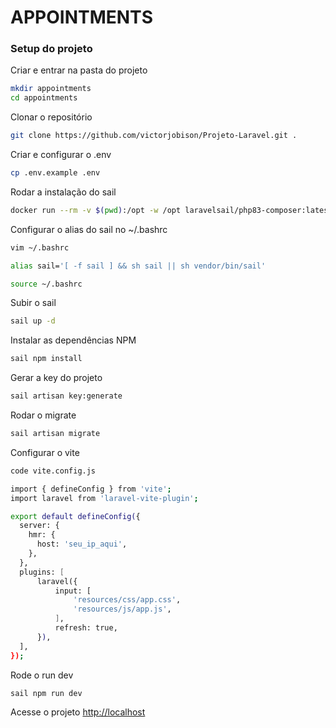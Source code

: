 # APPOINTMENTS

### Setup do projeto
Criar e entrar na pasta do projeto
```sh
mkdir appointments
cd appointments
```

Clonar o repositório
```sh
git clone https://github.com/victorjobison/Projeto-Laravel.git .
```

Criar e configurar o .env
```sh
cp .env.example .env
```

Rodar a instalação do sail
```sh
docker run --rm -v $(pwd):/opt -w /opt laravelsail/php83-composer:latest composer install  --ignore-platform-req=ext-gd
```

Configurar o alias do sail no ~/.bashrc
```sh
vim ~/.bashrc
```

```sh
alias sail='[ -f sail ] && sh sail || sh vendor/bin/sail'
```

```sh
source ~/.bashrc
```

Subir o sail
```sh
sail up -d
```

Instalar as dependências NPM
```sh
sail npm install
```

Gerar a key do projeto
```sh
sail artisan key:generate
```

Rodar o migrate
```sh
sail artisan migrate
```

Configurar o vite
```sh
code vite.config.js

import { defineConfig } from 'vite';
import laravel from 'laravel-vite-plugin';

export default defineConfig({
  server: {
    hmr: {
      host: 'seu_ip_aqui',
    },
  },
  plugins: [
      laravel({
          input: [
              'resources/css/app.css',
              'resources/js/app.js',
          ],
          refresh: true,
      }),
  ],
});
````

Rode o run dev
```sh
sail npm run dev
```

Acesse o projeto
[http://localhost](http://localhost)
